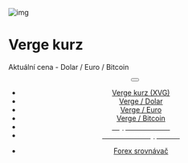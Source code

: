 ﻿<div class="jumbotron" markdown="1">

![img]({{img-url}}verge-logo.png)

# Verge kurz

Aktuální cena - Dolar / Euro / Bitcoin


</div>
<header class="navbar navbar-static-top navbar-inverse navbar-sticky" id="top" role="banner">
  <div class="container">
    <div class="navbar-header">
      <button class="navbar-toggle collapsed" type="button" data-toggle="collapse" data-target=".navbar-collapse">
        <span class="icon-bar"></span>
        <span class="icon-bar"></span>
        <span class="icon-bar"></span>
      </button>
    </div>
    <nav class="navbar-collapse collapse" role="navigation" style="height: 1px;" id="scrollpsy">
      <ul class="nav navbar-nav">
        <li class="active">
          <a href="#top">Verge<span class="hidden-sm"> kurz (XVG)</span></a>
        </li>
        <li>
          <a href="#section-1">Verge / Dolar</a>
        </li>
        <li>
          <a href="#section-2">Verge / Euro</a>
        </li>
        <li>
          <a href="#section-3">Verge / Bitcoin</a>
        </li>
                                                  <li>
                    <a href="http://blog.forexsrovnavac.cz/changelly"><span style="color: white;">Krypto Směnárna</span></a>       </li>
          <li>
          <a href="http://blog.forexsrovnavac.cz/plus500cz"><span style="color: white;">Ochodování kryptoměn</span></a>
        </li>
        </ul>
      <ul class="nav navbar-nav navbar-right">
        <li>
          <a href="{{url}}">Forex <i class="fa fa-bar-chart-o"></i> srovnávač</a>
          </ul>
        </li>
      </ul>
    </nav>
  </div>
</header>